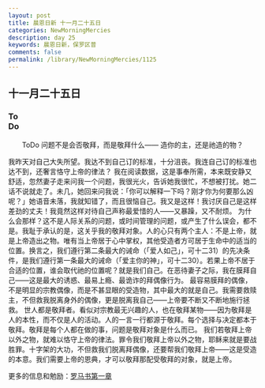 ```yaml
---
layout: post
title: 晨恩日新 十一月二十五日
categories: NewMorningMercies
description: day 25
keywords: 晨恩日新，保罗区普
comments: false
permalink: /library/NewMorningMercies/1125
---
```


## 十一月二十五日

### To <br> Do

&emsp;&emsp;ToDo
问题不是会否敬拜，而是敬拜什么——
造你的主，还是祂造的物？
 
我昨天对自己大失所望。我达不到自己订的标准，十分沮丧。我连自己订的标准也达不到，还奢言恪守上帝的律法？
我在阅读数据，这是事奉所需，本来既安静又舒适，忽然妻子走来问我一个问题，我很光火，告诉她我很忙，不想被打扰。她二话不说就走了。未几，她回来问我说：「你可以解释一下吗？刚才你为何要那么凶呢？」她语音未落，我就知错了，而且很恼自己。我又是这样！我讨厌自己是这样差劲的丈夫！我竟然这样对待自己声称最爱惜的人——又暴躁，又不耐烦。
为什么会那样？这不是人际关系的问题，或时间管理的问题，或产生了什么误会，都不是。我耻于承认的是，这关乎我的敬拜对象。人的心只有两个主人：不是上帝，就是上帝造出之物。唯有当上帝居于心中掌权，其他受造者方可居于生命中的适当的位置。换言之，我们遵行第二条最大的诫命（「爱人如己」，可十二31）的先决条件，是我们遵行第一条最大的诫命（「爱主你的神」，可十二30）。若果上帝不居于合适的位置，谁会取代祂的位置呢？就是我们自己。在恶待妻子之际，我在膜拜自己——这是最大的诱惑、最易上瘾、最诡诈的拜偶像行为。
最容易膜拜的偶像，不是明显的宗教偶像，而是不甚显眼的受造物，其中最大的就是自己。我需要救赎主，不但救我脱离身外的偶像，更是脱离我自己——上帝要不断又不断地施行拯救。
世人都是敬拜者。看似对宗教最无兴趣的人，也在敬拜某物——因为敬拜是人的本性，而不仅是人的活动。人的一言一行都源于敬拜。每个选择与决定都本于敬拜。敬拜是每个人都在做的事，问题是敬拜对象是什么而已。
我们若敬拜上帝以外之物，就难以恪守上帝的律法。罪令我们敬拜上帝以外之物，耶稣来就是要战胜罪。十字架的大功，不但救我们脱离拜偶像，还要帮我们敬拜上帝——这是受造的本意。我们需要上帝的恩典，才可以敬拜那配受敬拜的对象，就是上帝。

更多的信息和勉励：[罗马书第一章]()
